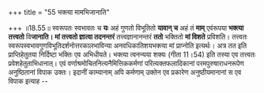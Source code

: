 +++
title = "55 भक्त्या मामभिजानाति"

+++
॥18.55॥ स्वरूपतः स्वभावतः च **यः** अहं गुणतो विभूतितो **यावान् च** अहं
तं **माम्** एवंरूपया **भक्त्या तत्त्वतो** वि**जानाति। मां तत्त्वतो
ज्ञात्वा तदनन्तरं** तत्त्वज्ञानानन्तरं **ततो** भक्तितो **मां विशते**
प्रविशति। तत्त्वतः स्वरूपस्वभावगुणविभूतिदर्शनोत्तरकालभाविन्या
अनवधिकातिशयभक्त्या मां प्राप्नोति इत्यर्थः। अत्र तत इति प्राप्तिहेतुतया
निर्दिष्टा भक्तिः एव अभिधीयते। भक्त्या त्वनन्यया शक्यः (गीता 11।54) इति
तस्या एव तत्त्वतः प्रवेशहेतुताभिधानात्। एवं
वर्णाश्रमोचितनित्यनैमित्तिककर्मणां परित्यक्तफलादिकानां
परमपुरुषाराधनरूपेण अनुष्ठितानां विपाक उक्तः। इदानीं काम्यानाम् अपि
कर्मणाम् उक्तेन एव प्रकारेण अनुष्ठीयमानानां स एव विपाक इत्याह --
